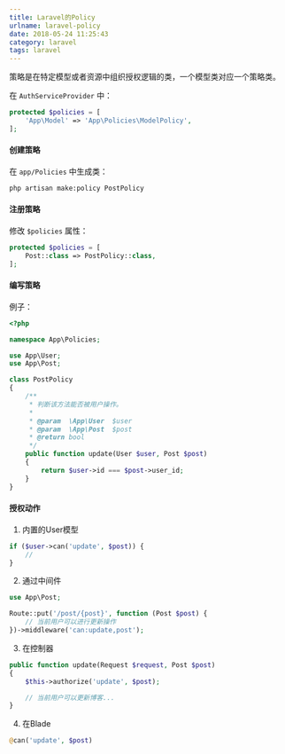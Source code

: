 ```yaml
---
title: Laravel的Policy
urlname: laravel-policy
date: 2018-05-24 11:25:43
category: laravel
tags: laravel
---
```

策略是在特定模型或者资源中组织授权逻辑的类，一个模型类对应一个策略类。

在 `AuthServiceProvider` 中：
```php
protected $policies = [
    'App\Model' => 'App\Policies\ModelPolicy',
];
```
#### 创建策略
在 `app/Policies` 中生成类：
```bash
php artisan make:policy PostPolicy
```
#### 注册策略
修改 `$policies` 属性：
```php
protected $policies = [
    Post::class => PostPolicy::class,
];
```
<!-- more -->
#### 编写策略
例子：
```php
<?php

namespace App\Policies;

use App\User;
use App\Post;

class PostPolicy
{
    /**
     * 判断该方法能否被用户操作。
     *
     * @param  \App\User  $user
     * @param  \App\Post  $post
     * @return bool
     */
    public function update(User $user, Post $post)
    {
        return $user->id === $post->user_id;
    }
}
```

#### 授权动作
1. 内置的User模型
```php
if ($user->can('update', $post)) {
    //
}
```
2. 通过中间件
```php
use App\Post;

Route::put('/post/{post}', function (Post $post) {
    // 当前用户可以进行更新操作
})->middleware('can:update,post');
```
3. 在控制器
```php
public function update(Request $request, Post $post)
{
    $this->authorize('update', $post);

    // 当前用户可以更新博客...
}
```
4. 在Blade
```php
@can('update', $post)
```